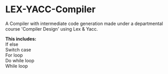 # LEX-YACC-Compiler
A Compiler with intermediate code generation made under a departmental course 'Compiler Design' using Lex &amp; Yacc.

<b>This includes:</b><br>
If else<br>
Switch case<br>
For loop<br>
Do while loop<br>
While loop<br>
